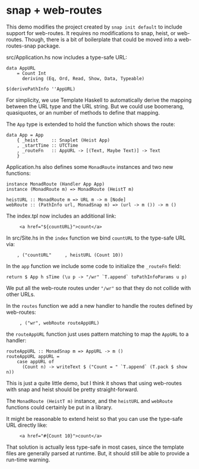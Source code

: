 snap + web-routes
=================

This demo modifies the project created by `snap init default` to include support for web-routes. It requires no modifications to snap, heist, or web-routes. Though, there is a bit of boilerplate that could be moved into a web-routes-snap package.

src/Application.hs now includes a type-safe URL:

    data AppURL
        = Count Int
          deriving (Eq, Ord, Read, Show, Data, Typeable)
    
    $(derivePathInfo ''AppURL)

For simplicity, we use Template Haskell to automatically derive the mapping between the URL type and the URL string. But we could use boomerang, quasiquotes, or an number of methods to define that mapping.

The `App` type is extended to hold the function which shows the route:

    data App = App
        { _heist     :: Snaplet (Heist App)
        , _startTime :: UTCTime
        , _routeFn   :: AppURL -> [(Text, Maybe Text)] -> Text
        }
Application.hs also defines some `MonadRoute` instances and two new functions:

    instance MonadRoute (Handler App App)
    instance (MonadRoute m) => MonadRoute (HeistT m)

    heistURL :: MonadRoute m => URL m -> m [Node]
    webRoute :: (PathInfo url, MonadSnap m) => (url -> m ()) -> m ()

The index.tpl now includes an additional link:

         <a href="${countURL}">count</a>

In src/Site.hs in the `index` function we bind `countURL` to the type-safe URL via:

        , ("countURL"     , heistURL (Count 10))

In the `app` function we include some code to initialize the `_routeFn` field:

    return $ App h sTime (\u p -> "/wr" `T.append` toPathInfoParams u p)

We put all the web-route routes under `"/wr"` so that they do not collide with other URLs.

In the `routes` function we add a new handler to handle the routes defined by web-routes:

         , ("wr", webRoute routeAppURL)

the `routeAppURL` function just uses pattern matching to map the `AppURL` to a handler:

    routeAppURL :: MonadSnap m => AppURL -> m ()
    routeAppURL appURL =
        case appURL of
          (Count n) -> writeText $ ("Count = " `T.append` (T.pack $ show n))

This is just a quite little demo, but I think it shows that using web-routes with snap and heist should be pretty straight-forward.

The `MonadRoute (HeistT m)` instance, and the `heistURL` and `webRoute` functions could certainly be put in a library.

It might be reasonable to extend heist so that you can use the type-safe URL directly like:

         <a href="#{Count 10}">count</a>

That solution is actually less type-safe in most cases, since the template files are generally parsed at runtime. But, it should still be able to provide a run-time warning.

